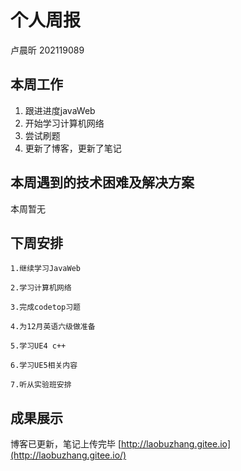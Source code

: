 # 个人周报

卢晨昕 202119089

## 本周工作

1. 跟进进度javaWeb
2. 开始学习计算机网络
3. 尝试刷题
4. 更新了博客，更新了笔记


## 本周遇到的技术困难及解决方案

本周暂无

## 下周安排

	1.继续学习JavaWeb
	
	2.学习计算机网络
	
	3.完成codetop习题
	
	4.为12月英语六级做准备
	
	5.学习UE4 c++
	
	6.学习UE5相关内容
	
	7.听从实验班安排


## 成果展示

博客已更新，笔记上传完毕 [http://laobuzhang.gitee.io](http://laobuzhang.gitee.io/)

